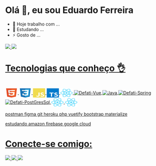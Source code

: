 <h1 align="left">Olá 👋, eu sou Eduardo Ferreira</h1>

- 🔭 Hoje trabalho com  ...
- 🌱 Estudando ...
- ⚡ Gosto de ...

<div align="left">
  <a href="https://github.com/defati">
  <img height="150em" src="https://github-readme-stats.vercel.app/api?username=defati&show_icons=true&theme=cobalt2&include_all_commits=true&count_private=true"/>
  <img height="150em" src="https://github-readme-stats.vercel.app/api/top-langs/?username=defati&layout=compact&langs_count=7&theme=cobalt2"/>
</div>

<h1>Tecnologias que conheço 👌</h1>
<div style="display: inline_block"><br>
  <img align="center" alt="Defati-HTML" height="30" width="40" src="https://raw.githubusercontent.com/devicons/devicon/master/icons/html5/html5-original.svg">
  <img align="center" alt="Defati-CSS" height="30" width="40" src="https://raw.githubusercontent.com/devicons/devicon/master/icons/css3/css3-original.svg">
  <img align="center" alt="Defati-Js" height="30" width="40" src="https://raw.githubusercontent.com/devicons/devicon/master/icons/javascript/javascript-plain.svg">
  <img align="center" alt="Defati-Ts" height="30" width="40" src="https://raw.githubusercontent.com/devicons/devicon/master/icons/typescript/typescript-plain.svg">
  <img align="center" alt="Defati-React" height="30" width="40" src="https://raw.githubusercontent.com/devicons/devicon/master/icons/react/react-original.svg">
  <img align="center" alt="Defati-Vue" height="30" width="40" src="https://cdn.jsdelivr.net/gh/devicons/devicon/icons/vuejs/vuejs-original.svg">
  <img align="center" alt="Java" height="30" width="40" src="https://cdn.jsdelivr.net/gh/devicons/devicon/icons/java/java-original.svg">
  <img align="center" alt="Defati-Spring" height="30" width="40" src="https://cdn.jsdelivr.net/gh/devicons/devicon/icons/spring/spring-original.svg">
  <img align="center" alt="Defati-PostGresSql" height="30" width="40" src="https://cdn.jsdelivr.net/gh/devicons/devicon/icons/postgresql/postgresql-original.svg">
  <img align="center" alt="Defati-MySql" height="30" width="40" src="https://raw.githubusercontent.com/devicons/devicon/master/icons/react/react-original.svg">
  <img align="center" alt="Defati-React" height="30" width="40" src="https://raw.githubusercontent.com/devicons/devicon/master/icons/react/react-original.svg">
  
  
  
  postman
  figma
  git
  heroku
  php
  vuetify
  bootstrap
  materialize
  
  
  estudando
  amazon
  firebase
  google cloud
</div>
  
<h1>Conecte-se comigo:</h1>
<div>
  <a href="https://www.linkedin.com/in/eduf/" target="_blank">
    <img src="https://img.icons8.com/fluency/48/000000/linkedin.png"/>
  </a> 
  <a href = "mailto:eduardo.defati@gmail.com">
    <img src="https://img.icons8.com/fluency/48/000000/instagram-new.png"/>
  </a>
  <a href="https://www.instagram.com/eduardo.defati/" target="_blank">
    <img src="https://img.icons8.com/fluency/48/000000/gmail-new.png"/>
  </a>
</div>

